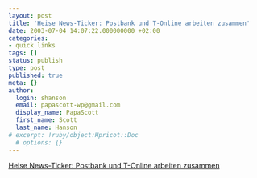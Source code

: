 ```yaml
---
layout: post
title: 'Heise News-Ticker: Postbank und T-Online arbeiten zusammen'
date: 2003-07-04 14:07:22.000000000 +02:00
categories:
- quick links
tags: []
status: publish
type: post
published: true
meta: {}
author:
  login: shanson
  email: papascott-wp@gmail.com
  display_name: PapaScott
  first_name: Scott
  last_name: Hanson
# excerpt: !ruby/object:Hpricot::Doc
  # options: {}
---
```

<p><a title="Biggest bank meets biggest ISP" href="http://www.heise.de/newsticker/data/jk-04.07.03-004/">Heise News-Ticker: Postbank und T-Online arbeiten zusammen</a></p>
